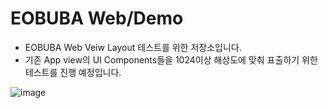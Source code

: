 # EOBUBA Web/Demo

- EOBUBA Web Veiw Layout 테스트를 위한 저장소입니다.
- 기존 App view의 UI Components들을 1024이상 해상도에 맞춰 표출하기 위한 테스트를 진행 예정입니다. 

![image](https://user-images.githubusercontent.com/128353585/232982018-36407851-6c40-4d94-8530-3d618e170969.png)

